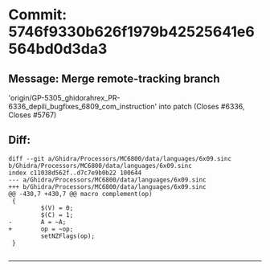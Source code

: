 # Commit: 5746f9330b626f1979b42525641e6564bd0d3da3
## Message: Merge remote-tracking branch
'origin/GP-5305_ghidorahrex_PR-6336_depili_bugfixes_6809_com_instruction'
into patch (Closes #6336, Closes #5767)
## Diff:
```
diff --git a/Ghidra/Processors/MC6800/data/languages/6x09.sinc b/Ghidra/Processors/MC6800/data/languages/6x09.sinc
index c11038d562f..d7c7e9b0b22 100644
--- a/Ghidra/Processors/MC6800/data/languages/6x09.sinc
+++ b/Ghidra/Processors/MC6800/data/languages/6x09.sinc
@@ -430,7 +430,7 @@ macro complement(op)
 {
         $(V) = 0;
         $(C) = 1;
-        A = ~A;
+        op = ~op;
         setNZFlags(op);
 }
 
```
-----------------------------------

